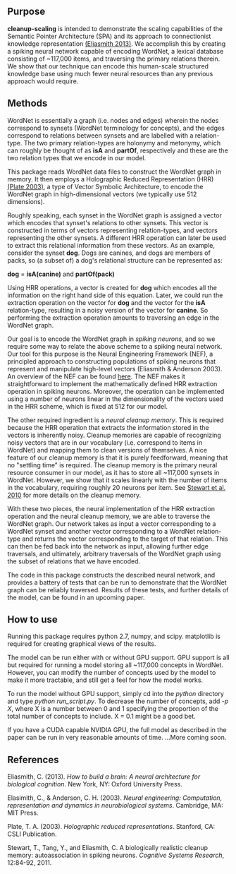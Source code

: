 Purpose
-------

**cleanup-scaling** is intended to demonstrate the scaling capabilities of the Semantic Pointer Architecture (SPA) and its approach to connectionist knowledge representation [(Eliasmith 2013)](http://compneuro.uwaterloo.ca/research/spa.html). We accomplish this by creating a spiking neural network capable of encoding  WordNet, a lexical database consisting of ~117,000 items, and traversing the primary relations therein. We show that our technique can encode this human-scale structured knowledge base using much fewer neural resources than any previous approach would require.

Methods
------
WordNet is essentially a graph (i.e. nodes and edges) wherein the nodes correspond to synsets (WordNet terminology for concepts), and the edges correspond to relations between synsets and are labelled with a relation-type. The two primary relation-types are holonymy and metonymy, which can roughly be thought of as **isA** and **partOf**, respectively and these are the two relation types that we encode in our model.

This package reads WordNet data files to construct the WordNet graph in memory. It then employs a Holographic Reduced Representation (HRR) [(Plate 2003)](http://www.amazon.com/Holographic-Reduced-Representation-Distributed-Information/dp/1575864304/ref=sr_1_2?s=books&ie=UTF8&qid=1373560701&sr=1-2&keywords=tony+plate), a type of Vector Symbolic Architecture, to encode the WordNet graph in high-dimensional vectors (we typically use 512 dimensions). 

Roughly speaking, each synset in the WordNet graph is assigned a vector which encodes that synset's relations to other synsets. This vector is constructed in terms of vectors representing relation-types, and vectors representing the other synsets. A different HRR operation can later be used to extract this relational information from these vectors. As an example, consider the synset **dog**. Dogs are canines, and dogs are members of packs, so (a subset of) a dog's relational structure can be represented as:

**dog** = **isA(canine)** and **partOf(pack)**

Using HRR operations, a vector is created for **dog** which encodes all the information on the right hand side of this equation. Later, we could run the extraction operation on the vector for **dog** and the vector for the **isA** relation-type, resulting in a noisy version of the vector for **canine**. So performing the extraction operation amounts to traversing an edge in the WordNet graph.

Our goal is to encode the WordNet graph in *spiking neurons*, and so we require some way to relate the above scheme to a spiking neural network. Our tool for this purpose is the Neural Engineering Framework (NEF), a principled approach to constructing populations of spiking neurons that represent and manipulate high-level vectors (Eliasmith & Anderson 2003). An overview of the NEF can be found [here](http://compneuro.uwaterloo.ca/research/nef.html). The NEF makes it straightforward to implement the mathematically defined HRR extraction operation in spiking neurons. Moreover, the operation can be implemented using a number of neurons linear in the dimensionality of the vectors used in the HRR scheme, which is fixed at 512 for our model.

The other required ingredient is a *neural cleanup memory*. This is required because the HRR operation that extracts the information stored in the vectors is inherently noisy. Cleanup memories are capable of recognizing noisy vectors that are in our vocabulary (i.e. correspond to items in WordNet) and mapping them to clean versions of themselves. A nice feature of our cleanup memory is that it is purely feedforward, meaning that no "settling time" is required. The cleanup memory is the primary neural resource consumer in our model, as it has to store all ~117,000 synsets in WordNet. However, we show that it scales linearly with the number of items in the vocabulary, requiring roughly 20 neurons per item. See [Stewart et al. 2010](http://compneuro.uwaterloo.ca/publications/stewart2009.html) for more details on the cleanup memory.

With these two pieces, the neural implementation of the HRR extraction operation and the neural cleanup memory, we are able to traverse the WordNet graph. Our network takes as input a vector corresponding to a WordNet synset and another vector corresponding to a WordNet relation-type and returns the vector corresponding to the target of that relation. This can then be fed back into the network as input, allowing further edge traversals, and ultimately, arbitrary traversals of the WordNet graph using the subset of relations that we have encoded.

The code in this package constructs the described neural network, and provides a battery of tests that can be run to demonstrate that the WordNet graph can be reliably traversed. Results of these tests, and further details of the model, can be found in an upcoming paper.

How to use
---------
Running this package requires python 2.7, numpy, and scipy. matplotlib is required for creating graphical views of the results.

The model can be run either with or without GPU support. GPU support is all but required for running a model storing
all ~117,000 concepts in WordNet. However, you can modify the number of concepts used by the model to make it more
tractable, and still get a feel for how the model works.

To run the model without GPU support, simply cd into the *python* directory and type *python run_script.py*. To decrease
the number of concepts, add *-p X*, where X is a number between 0 and 1 specifying the proportion of the total number
of concepts to include. X = 0.1 might be a good bet.

If you have a CUDA capable NVIDIA GPU, the full model as described in the paper can be run in very reasonable amounts of time.
...More coming soon.



References
----------

Eliasmith, C. (2013). *How to build a brain: A neural architecture for biological cognition*. New York, NY: Oxford University Press.

Elasimith, C., & Anderson, C. H. (2003). *Neural engineering: Computation, representation and dynamics in neurobiological systems*. Cambridge, MA: MIT Press.

Plate, T. A. (2003). *Holographic reduced representations*. Stanford, CA: CSLI Publication.

Stewart, T., Tang, Y., and Eliasmith, C. A biologically realistic cleanup memory: autoassociation in spiking neurons. *Cognitive Systems Research*, 12:84-92, 2011.
